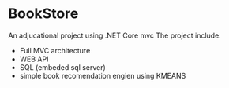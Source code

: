# BookStore

An adjucational project using .NET Core mvc
The project include:
* Full MVC architecture
* WEB API
* SQL (embeded sql server)
* simple book recomendation engien using KMEANS
